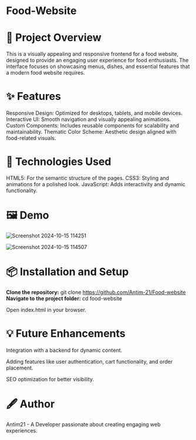 # Food-Website

# **🌟 Project Overview**

This is a visually appealing and responsive frontend for a food website, designed to provide an engaging user experience for food enthusiasts. The interface focuses on showcasing menus, dishes, and essential features that a modern food website requires. 

# **✨ Features** 

Responsive Design: Optimized for desktops, tablets, and mobile devices.
Interactive UI: Smooth navigation and visually appealing animations.    
Custom Components: Includes reusable components for scalability and maintainability.
Thematic Color Scheme: Aesthetic design aligned with food-related visuals.
  
# **🚀 Technologies Used**                                       
HTML5: For the semantic structure of the pages.
CSS3: Styling and animations for a polished look.
JavaScript: Adds interactivity and dynamic functionality.


# **🖼️ Demo**

![Screenshot 2024-10-15 114251](https://github.com/user-attachments/assets/f4835767-fd5d-48fa-ad20-45a25e1f7d3a)


![Screenshot 2024-10-15 114507](https://github.com/user-attachments/assets/dd854cc1-67cd-4684-be8c-0f6c154a7215)


# 📦 Installation and Setup
 **Clone the repository:**
git clone https://github.com/Antim-21/Food-website 
**Navigate to the project folder:**
cd food-website

Open index.html in your browser.

# 💡 Future Enhancements
Integration with a backend for dynamic content.

Adding features like user authentication, cart functionality, and order placement.

SEO optimization for better visibility.

# **🖋️ Author**
Antim21 - A Developer passionate about creating engaging web experiences.
